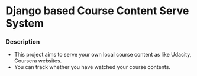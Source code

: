 # Django based Course Content Serve System

### Description

- This project aims to serve your own local course content as like Udacity, Coursera websites.
- You can track whether you have watched your course contents.
